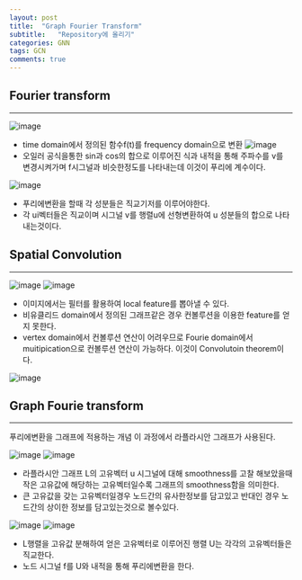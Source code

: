 ```yaml
---
layout: post
title:  "Graph Fourier Transform"
subtitle:   "Repository에 올리기"
categories: GNN
tags: GCN
comments: true
---
```

## Fourier transform
---
![image](https://user-images.githubusercontent.com/70193130/166099184-daaff209-5aac-4362-92e5-7d9cabff94bd.png)

+ time domain에서 정의된 함수f(t)를 frequency domain으로 변환
![image](https://user-images.githubusercontent.com/70193130/166098966-578ef4b4-df11-43dd-8dd7-a7e195a5cb47.png)
+ 오일러 공식을통한 sin과 cos의 합으로 이루어진 식과 내적을 통해 주파수를 v를 변경시켜가며 f시그널과 비슷한정도를 나타내는데 이것이 푸리에 계수이다.

![image](https://user-images.githubusercontent.com/70193130/166098969-3a4e34e0-e99e-4f06-a07a-a7c8cca33b3c.png)

+ 푸리에변환을 할때 각 성분들은 직교기저를 이루어야한다. 
+ 각 ui벡터들은 직교이며 시그널 v를 행렬u에 선형변환하여 u 성분들의 합으로 나타내는것이다.


## Spatial Convolution
---
![image](https://user-images.githubusercontent.com/70193130/166098976-0062fb11-d058-4bc3-a0d2-d7ceda4530ea.png)
![image](https://user-images.githubusercontent.com/70193130/166098978-1991cbdf-882e-4ebb-b8fe-9cbc93f22358.png)

+ 이미지에서는 필터를 활용하여 local feature를 뽑아낼 수 있다.
+ 비유클리드 domain에서 정의된 그래프같은 경우 컨볼루션을 이용한 feature를 얻지 못한다.
+ vertex domain에서 컨볼루션 연산이 어려우므로 Fourie domain에서 muitipication으로 컨볼루션 연산이 가능하다. 이것이 Convolutoin theorem이다.

![image](https://user-images.githubusercontent.com/70193130/166100686-b60d4f85-758f-4a91-a009-d1e3360261c6.png)



## Graph Fourie transform
---

푸리에변환을 그래프에 적용하는 개념 이 과정에서 라플라시안 그래프가 사용된다.

![image](https://user-images.githubusercontent.com/70193130/165924598-2115b795-88f9-4c74-959e-eb79ef54f48e.png)
![image](https://user-images.githubusercontent.com/70193130/166100003-bb3f5a39-53c6-4729-a0df-b3c18b064ed0.png)

+ 라플라시안 그래프 L의 고유벡터 u 시그널에 대해 smoothness를 고찰 해보았을때 작은 고유값에 해당하는 고유벡터일수록 그래프의 smoothness함을 의미한다.
+ 큰 고유값을 갖는 고유벡터일경우 노드간의 유사한정보를 담고있고 반대인 경우 노드간의 상이한 정보를 담고있는것으로 볼수있다. 

![image](https://user-images.githubusercontent.com/70193130/166098971-fbf8c8f5-77e7-4f77-899b-94f020694d53.png)
![image](https://user-images.githubusercontent.com/70193130/166098974-c02892c6-c3d1-41bc-855d-7eb9ad4f6f02.png)

+ L행렬을 고유값 분해하여 얻은 고유벡터로 이루어진 행렬 U는 각각의 고유벡터들은 직교한다. 
+ 노드 시그널 f를 U와 내적을 통해 푸리에변환을 한다. 



